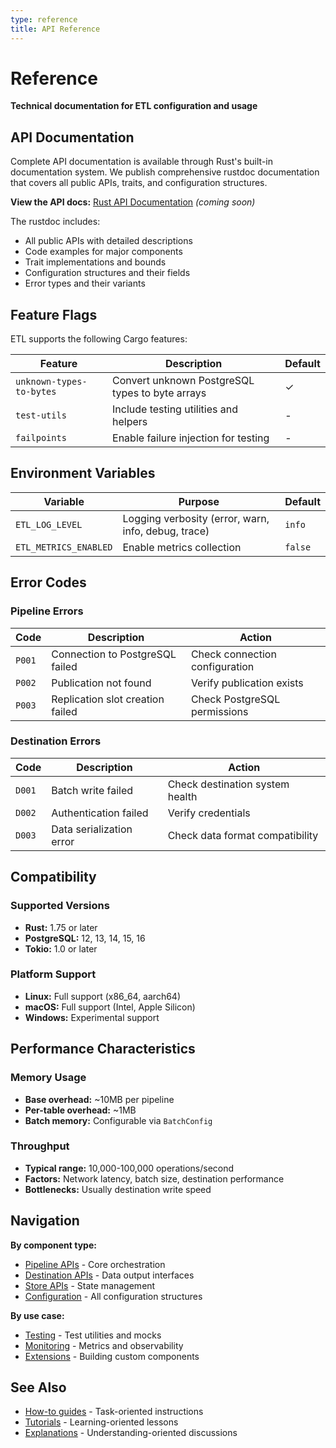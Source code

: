 ```yaml
---
type: reference
title: API Reference
---
```


# Reference

**Technical documentation for ETL configuration and usage**

## API Documentation

Complete API documentation is available through Rust's built-in documentation system. We publish comprehensive rustdoc documentation that covers all public APIs, traits, and configuration structures.

**View the API docs:** [Rust API Documentation](https://supabase.github.io/etl/docs/) *(coming soon)*

The rustdoc includes:

- All public APIs with detailed descriptions
- Code examples for major components
- Trait implementations and bounds
- Configuration structures and their fields
- Error types and their variants

## Feature Flags

ETL supports the following Cargo features:

| Feature | Description | Default |
|---------|-------------|---------|
| `unknown-types-to-bytes` | Convert unknown PostgreSQL types to byte arrays | ✓ |
| `test-utils` | Include testing utilities and helpers | - |
| `failpoints` | Enable failure injection for testing | - |

## Environment Variables

| Variable | Purpose | Default |
|----------|---------|---------|
| `ETL_LOG_LEVEL` | Logging verbosity (error, warn, info, debug, trace) | `info` |
| `ETL_METRICS_ENABLED` | Enable metrics collection | `false` |

## Error Codes

### Pipeline Errors

| Code | Description | Action |
|------|-------------|---------|
| `P001` | Connection to PostgreSQL failed | Check connection configuration |
| `P002` | Publication not found | Verify publication exists |
| `P003` | Replication slot creation failed | Check PostgreSQL permissions |

### Destination Errors

| Code | Description | Action |
|------|-------------|---------|
| `D001` | Batch write failed | Check destination system health |
| `D002` | Authentication failed | Verify credentials |
| `D003` | Data serialization error | Check data format compatibility |

## Compatibility

### Supported Versions

- **Rust:** 1.75 or later
- **PostgreSQL:** 12, 13, 14, 15, 16
- **Tokio:** 1.0 or later

### Platform Support

- **Linux:** Full support (x86_64, aarch64)
- **macOS:** Full support (Intel, Apple Silicon)  
- **Windows:** Experimental support

## Performance Characteristics

### Memory Usage
- **Base overhead:** ~10MB per pipeline
- **Per-table overhead:** ~1MB 
- **Batch memory:** Configurable via `BatchConfig`

### Throughput
- **Typical range:** 10,000-100,000 operations/second
- **Factors:** Network latency, batch size, destination performance
- **Bottlenecks:** Usually destination write speed

## Navigation

**By component type:**
- [Pipeline APIs](pipeline/) - Core orchestration
- [Destination APIs](destinations/) - Data output interfaces  
- [Store APIs](stores/) - State management
- [Configuration](config/) - All configuration structures

**By use case:**
- [Testing](testing/) - Test utilities and mocks
- [Monitoring](monitoring/) - Metrics and observability
- [Extensions](extensions/) - Building custom components

## See Also

- [How-to guides](../how-to/) - Task-oriented instructions
- [Tutorials](../tutorials/) - Learning-oriented lessons  
- [Explanations](../explanation/) - Understanding-oriented discussions